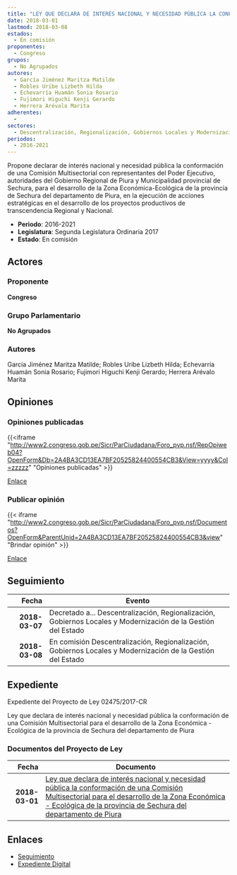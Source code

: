 ```yaml
---
title: "LEY QUE DECLARA DE INTERÉS NACIONAL Y NECESIDAD PÚBLICA LA CONFORMACIÓN DE UNA COMISIÓN MULTISECTORIAL PARA EL DESARROLLO DE LA ZONA ECONÓMICA-ECOLÓGICA DE LA PROVINCIA DE SECHURA DEL DEPARTAMENTO DE PIURA"
date: 2018-03-01
lastmod: 2018-03-08
estados: 
  - En comisión
proponentes: 
  - Congreso
grupos: 
  - No Agrupados
autores: 
  - García Jiménez Maritza Matilde
  - Robles Uribe Lizbeth Hilda
  - Echevarría Huamán Sonia Rosario
  - Fujimori Higuchi Kenji Gerardo
  - Herrera Arévalo Marita
adherentes: 
  - 
sectores: 
  - Descentralización, Regionalización, Gobiernos Locales y Modernización de la Gestión del Estado
periodos: 
  - 2016-2021
---
```


Propone declarar de interés nacional y necesidad pública la conformación de una Comisión Multisectorial con representantes del Poder Ejecutivo, autoridades del Gobierno Regional de Piura y Municipalidad provincial de Sechura, para el desarrollo de la Zona Económica-Ecológica de la provincia de Sechura del departamento de Piura, en la ejecución de acciones estratégicas en el desarrollo de los proyectos productivos de transcendencia Regional y Nacional.

- **Periodo**: 2016-2021
- **Legislatura**: Segunda Legislatura Ordinaria 2017
- **Estado**: En comisión

## Actores

### Proponente

**Congreso**

### Grupo Parlamentario

**No Agrupados**

### Autores

García Jiménez Maritza Matilde; Robles Uribe Lizbeth Hilda; Echevarría Huamán Sonia Rosario; Fujimori Higuchi Kenji Gerardo; Herrera Arévalo Marita


## Opiniones

### Opiniones publicadas

{{<iframe "http://www2.congreso.gob.pe/Sicr/ParCiudadana/Foro_pvp.nsf/RepOpiweb04?OpenForm&Db=2A4BA3CD13EA7BF20525824400554CB3&View=yyyy&Col=zzzzz" "Opiniones publicadas" >}}

[Enlace](http://www2.congreso.gob.pe/Sicr/ParCiudadana/Foro_pvp.nsf/RepOpiweb04?OpenForm&Db=2A4BA3CD13EA7BF20525824400554CB3&View=yyyy&Col=zzzzz)
### Publicar opinión

{{< iframe "http://www2.congreso.gob.pe/Sicr/ParCiudadana/Foro_pvp.nsf/Documentos?OpenForm&ParentUnid=2A4BA3CD13EA7BF20525824400554CB3&view" "Brindar opinión" >}}

[Enlace](http://www2.congreso.gob.pe/Sicr/ParCiudadana/Foro_pvp.nsf/Documentos?OpenForm&ParentUnid=2A4BA3CD13EA7BF20525824400554CB3&view)

## Seguimiento

| Fecha | Evento |
|------:|--------|
| **2018-03-07** | Decretado a... Descentralización, Regionalización, Gobiernos Locales y Modernización de la Gestión del Estado|
| **2018-03-08** | En comisión Descentralización, Regionalización, Gobiernos Locales y Modernización de la Gestión del Estado|


## Expediente

Expediente del Proyecto de Ley 02475/2017-CR

Ley que declara de interés nacional y necesidad pública la conformación de una Comisión Multisectorial para el desarrollo de la Zona Económica - Ecológica de la provincia de Sechura del departamento de Piura


### Documentos del Proyecto de Ley

| Fecha | Documento |
|------:|--------|
| **2018-03-01** | [Ley que declara de interés nacional y necesidad pública la conformación de una Comisión Multisectorial para el desarrollo de la Zona Económica - Ecológica de la provincia de Sechura del departamento de Piura](http://www.leyes.congreso.gob.pe/Documentos/2016_2021/Proyectos_de_Ley_y_de_Resoluciones_Legislativas/PL0247520180301.pdf) |

## Enlaces 

- [Seguimiento](http://www2.congreso.gob.pehttp://www2.congreso.gob.pe/Sicr/TraDocEstProc/CLProLey2016.nsf/f7fff46988ca05b1052578e100829cc7/a51803b89e2eee310525824400542aaf?OpenDocument)
- [Expediente Digital](http://www2.congreso.gob.pehttp://www2.congreso.gob.pe/Sicr/TraDocEstProc/CLProLey2016.nsf/f7fff46988ca05b1052578e100829cc7/a51803b89e2eee310525824400542aaf?OpenDocument&Click=05257FB7005EB655.eb71d0cf91d8294e05256cdf006b5706/$Body/0.1C6C)
